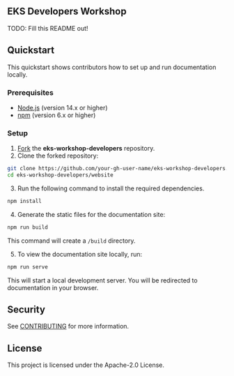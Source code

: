 ## EKS Developers Workshop

TODO: Fill this README out!

## Quickstart
This quickstart shows contributors how to set up and run documentation locally.

### Prerequisites
- [Node.js](https://docs.npmjs.com/downloading-and-installing-node-js-and-npm) (version 14.x or higher)
- [npm](https://docs.npmjs.com/downloading-and-installing-node-js-and-npm) (version 6.x or higher)

### Setup
1. [Fork](https://help.github.com/articles/fork-a-repo/) the **eks-workshop-developers** repository.
2. Clone the forked repository:
```bash
git clone https://github.com/your-gh-user-name/eks-workshop-developers.git
cd eks-workshop-developers/website
```

3. Run the following command to install the required dependencies.
```bash
npm install
```

4. Generate the static files for the documentation site:
```bash
npm run build
```
This command will create a `/build` directory.

5. To view the documentation site locally, run:
```bash
npm run serve
```
This will start a local development server. You will be redirected to documentation in your browser.

## Security

See [CONTRIBUTING](CONTRIBUTING.md#security-issue-notifications) for more information.

## License

This project is licensed under the Apache-2.0 License.

